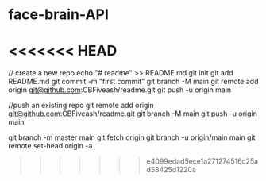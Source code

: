 # face-brain-API
 
<<<<<<< HEAD
=======
// create a new repo echo "# readme" >> README.md 
git init 
git add README.md 
git commit -m "first commit" 
git branch -M main 
git remote add origin git@github.com:CBFiveash/readme.git 
git push -u origin main

//push an existing repo 
git remote add origin git@github.com:CBFiveash/readme.git 
git branch -M main 
git push -u origin main

git branch -m master main 
git fetch origin
git branch -u origin/main main 
git remote set-head origin -a
>>>>>>> e4099edad5ece1a271274516c25ad58425d1220a
